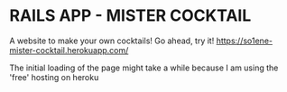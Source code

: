 # RAILS APP - MISTER COCKTAIL

A website to make your own cocktails! Go ahead, try it! https://so1ene-mister-cocktail.herokuapp.com/

The initial loading of the page might take a while because I am using the 'free' hosting on heroku
